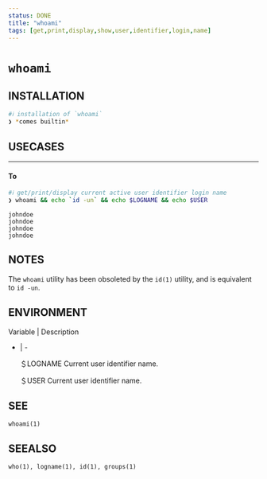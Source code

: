 ```yaml
---
status: DONE
title: "whoami"
tags: [get,print,display,show,user,identifier,login,name]
---
```


# `whoami`

## INSTALLATION


```bash
#ℹ︎ installation of `whoami`
❯ *comes builtin*
```


## USECASES

----
#### To


```bash
#ℹ︎ get/print/display current active user identifier login name
❯ whoami && echo `id -un` && echo $LOGNAME && echo $USER
```

    johndoe
    johndoe
    johndoe
    johndoe


## NOTES

The `whoami` utility has been obsoleted by the `id(1)` utility, and is equivalent to `id -un`.

## ENVIRONMENT

Variable | Description
- | -

    ＄LOGNAME
       Current user identifier name.

    ＄USER
       Current user identifier name.

## SEE

    whoami(1)

## SEEALSO

    who(1), logname(1), id(1), groups(1)

